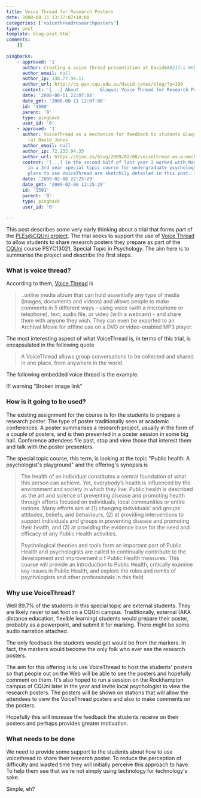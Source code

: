 ```yaml
---
title: Voice Thread for Research Posters
date: 2008-08-11 13:37:07+10:00
categories: ['voicethreadresearchposters']
type: post
template: blog-post.html
comments:
    []
    
pingbacks:
    - approved: '1'
      author: Creating a voice thread presentation at David&#8217;s WebLog
      author_email: null
      author_ip: 138.77.94.11
      author_url: http://cq-pan.cqu.edu.au/david-jones/blog/?p=199
      content: '[...] About        &laquo; Voice Thread for Research Posters [...]'
      date: '2008-08-11 22:07:08'
      date_gmt: '2008-08-11 12:07:08'
      id: '1590'
      parent: '0'
      type: pingback
      user_id: '0'
    - approved: '1'
      author: VoiceThread as a mechanism for feedback to students &laquo; The Weblog of
        (a) David Jones
      author_email: null
      author_ip: 72.233.94.35
      author_url: https://djon.es/blog/2009/02/08/voicethread-as-a-mechanism-for-feedback-to-students/
      content: '[...] In the second half of last year I worked with Markus Themessl-Huber
        in a 3rd year special topic course for undergraduate psychology students. Our
        plans to use VoiceThread are sketchily detailed in this post. [...]'
      date: '2009-02-08 22:25:29'
      date_gmt: '2009-02-08 12:25:29'
      id: '1591'
      parent: '0'
      type: pingback
      user_id: '0'
    
---
```

This post describes some very early thinking about a trial that forms part of the [PLEs@CQUni project](http://cddu.cqu.edu.au/index.php/PLEs%40CQUni). The trial seeks to support the use of [Voice Thread](http://voicethread.com) to allow students to share research posters they prepare as part of the [CQUni](http://www.cquni.edu.au/) course PSYC13021, Special Topic in Psychology. The aim here is to summarise the project and describe the first steps.

### What is voice thread?

According to them, [Voice Thread](http://voicethread.com/about/) is

> ..online media album that can hold essentially any type of media (images, documents and videos) and allows people to make comments in 5 different ways - using voice (with a microphone or telephone), text, audio file, or video (with a webcam) - and share them with anyone they wish. They can even be exported to an Archival Movie for offline use on a DVD or video-enabled MP3 player.

The most interesting aspect of what VoiceThread is, in terms of this trial, is encapsulated in the following quote

> A VoiceThread allows group conversations to be collected and shared in one place, from anywhere in the world.

The following embedded voice thread is the example.

!!! warning "Broken image link"

### How is it going to be used?

The existing assignment for the course is for the students to prepare a research poster. The type of poster traditionally seen at academic conferences. A poster summarises a research project, usually in the form of a couple of posters, and is then presented in a poster session in some big hall. Conference attendees file past, stop and view those that interest them and talk with the poster presenters.

The special topic course, this term, is looking at the topic "Public health: A psychologist's playground" and the offering's synopsis is

> The health of an individual constitutes a central foundation of what this person can achieve. Yet, everybody’s health is influenced by the environment and society in which they live. Public health is described as the art and science of preventing disease and promoting health through efforts focused on individuals, local communities or entire nations. Many efforts aim at (1) changing individuals’ and groups’ attitudes, beliefs, and behaviours, (2) at providing interventions to support individuals and groups in preventing disease and promoting their health, and (3) at providing the evidence base for the need and efficacy of any Public Health activities.
> 
> Psychological theories and tools form an important part of Public Health and psychologists are called to continually contribute to the development and improvement o f Public Health measures. This course will provide an introduction to Public Health, critically examine key issues in Public Health, and explore the roles and remits of psychologists and other professionals in this field.

### Why use VoiceThread?

Well 89.7% of the students in this special topic are external students. They are likely never to set foot on a CQUni campus. Traditionally, external (AKA distance education, flexible learning) students would prepare their poster, probably as a powerpoint, and submit it for marking. There might be some audio narration attached.

The only feedback the students would get would be from the markers. In fact, the markers would become the only folk who ever see the research posters.

The aim for this offering is to use VoiceThread to host the students' posters so that people out on the Web will be able to see the posters and hopefully comment on them. It's also hoped to run a session on the Rockhampton campus of CQUni later in the year and invite local psychologist to view the research posters. The posters will be shown on stations that will allow the attendees to view the VoiceThread posters and also to make comments on the posters.

Hopefully this will increase the feedback the students receive on their posters and perhaps provides greater motivation.

### What needs to be done

We need to provide some support to the students about how to use voicethread to share their research poster. To reduce the perception of difficulty and wasted time they will initially perceive this approach to have. To help them see that we're not simply using technology for technology's sake.

Simple, eh?